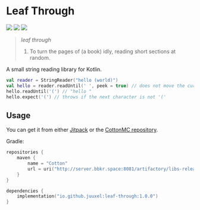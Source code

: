 # Leaf Through

![](https://img.shields.io/github/license/Juuxel/LeafThrough?color=green) ![](https://img.shields.io/github/workflow/status/Juuxel/LeafThrough/Kotlin%20CI) ![](https://img.shields.io/github/v/release/Juuxel/LeafThrough)

> *leaf through*
> 1. To turn the pages of (a book) idly, reading short sections at random.

A small string reading library for Kotlin.

```kotlin
val reader = StringReader("hello (world)")
val hello = reader.readUntil(' ', peek = true) // does not move the cursor
hello.readUntil('(') // "hello "
hello.expect('(') // throws if the next character is not '('
```

## Usage

You can get it from either [Jitpack](https://jitpack.io)
or the [CottonMC repository](http://server.bbkr.space:8081/artifactory/webapp/).

Gradle:
```kotlin
repositories {
    maven {
        name = "Cotton"
        url = uri("http://server.bbkr.space:8081/artifactory/libs-release")
    }
}

dependencies {
    implementation("io.github.juuxel:leaf-through:1.0.0")
}
```
